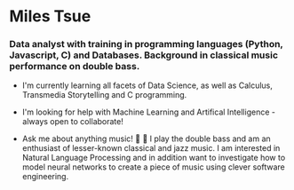 # Miles Tsue

### Data analyst with training in programming languages (Python, Javascript, C) and Databases. Background in classical music performance on double bass.

* I'm currently learning all facets of Data Science, as well as Calculus, Transmedia Storytelling and C programming.

* I'm looking for help with Machine Learning and Artifical Intelligence - always open to collaborate!

* Ask me about anything music! 🎹 🎻 I play the double bass and am an enthusiast of lesser-known classical and jazz music. I am interested in Natural Language Processing and in addition want to investigate how to model neural networks to create a piece of music using clever software engineering.

